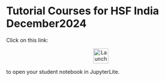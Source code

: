 # Tutorial Courses for HSF India December2024

Click on this link:

<p align="center">
  <a href="https://github.com/ianna/courses-hsf-india-december2024/blob/main/content/Elephants.ipynb">
    <img src="https://jupyterlite.readthedocs.io/en/latest/_static/badge.svg" alt="Launch JupyterLite" height="40">
  </a>
</p>

to open your student notebook in JupyterLite.

